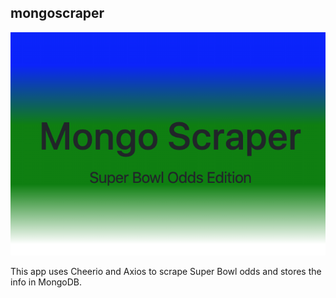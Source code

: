 ## mongoscraper


![alt text][logo]

[logo]: https://github.com/mattkrebs1974/mongoscraper/blob/master/MongoScraper%20copy.png


This app uses Cheerio and Axios to scrape Super Bowl odds and stores the info in MongoDB.
